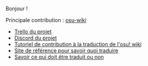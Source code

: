 Bonjour !

Principale contribution : [osu-wiki](https://github.com/ppy/osu-wiki)

- [Trello du projet](https://trello.com/b/im2TIIdN)
- [Discord du projet](https://discord.com/invite/mv3b84cgds)
- [Tutoriel de contribution à la traduction de l'osu! wiki](https://osu.ppy.sh/community/forums/topics/1809830?n=1)
- [Site de référence pour savoir quoi traduire](https://osu.wiki/status/fr)
- [Savoir ce qui doit être traduit ou non](https://github.com/ppy/osu-wiki/issues/2486)
